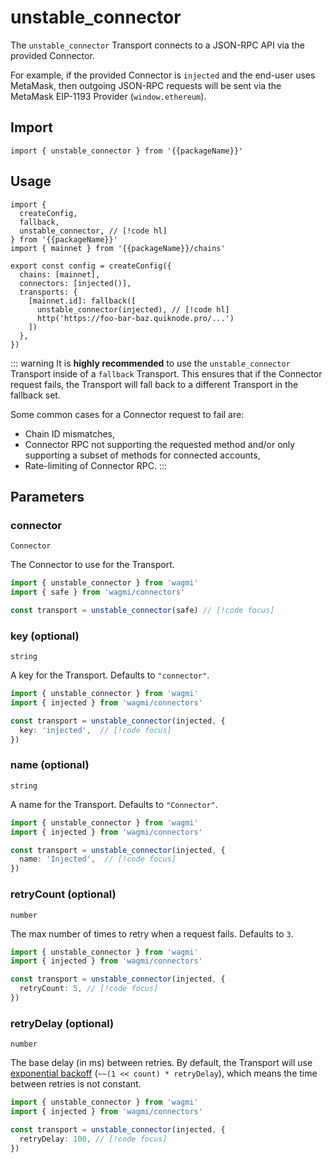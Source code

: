 <!-- <script setup>
const docsPath = 'core'
const packageName = 'wagmi'
</script> -->

# unstable_connector

The `unstable_connector` Transport connects to a JSON-RPC API via the provided <a :href="`/${docsPath}/api/connectors`">Connector</a>. 

For example, if the provided Connector is <a :href="`/${docsPath}/api/connectors/injected`">`injected`</a> and the end-user uses MetaMask, then outgoing JSON-RPC requests will be sent via the MetaMask EIP-1193 Provider (`window.ethereum`).

## Import

```ts-vue
import { unstable_connector } from '{{packageName}}'
```

## Usage

```ts-vue
import { 
  createConfig, 
  fallback,
  unstable_connector, // [!code hl]
} from '{{packageName}}'
import { mainnet } from '{{packageName}}/chains'

export const config = createConfig({
  chains: [mainnet],
  connectors: [injected()],
  transports: {
    [mainnet.id]: fallback([
      unstable_connector(injected), // [!code hl]
      http('https://foo-bar-baz.quiknode.pro/...')
    ])
  },
})
```

::: warning
It is **highly recommended** to use the `unstable_connector` Transport inside of a <a :href="`/${docsPath}/api/transports/fallback`">`fallback` Transport</a>. This ensures that if the Connector request fails, the Transport will fall back to a different Transport in the fallback set. 

Some common cases for a Connector request to fail are: 

- Chain ID mismatches,
- Connector RPC not supporting the requested method and/or only supporting a subset of methods for connected accounts,
- Rate-limiting of Connector RPC.
:::

## Parameters

### connector

`Connector`

The Connector to use for the Transport.

```ts
import { unstable_connector } from 'wagmi'
import { safe } from 'wagmi/connectors'

const transport = unstable_connector(safe) // [!code focus]
```

### key (optional)

`string`

A key for the Transport. Defaults to `"connector"`.

```ts
import { unstable_connector } from 'wagmi'
import { injected } from 'wagmi/connectors'

const transport = unstable_connector(injected, { 
  key: 'injected',  // [!code focus]
})
```

### name (optional)

`string`

A name for the Transport. Defaults to `"Connector"`.

```ts
import { unstable_connector } from 'wagmi'
import { injected } from 'wagmi/connectors'

const transport = unstable_connector(injected, { 
  name: 'Injected',  // [!code focus]
})
```

### retryCount (optional)

`number`

The max number of times to retry when a request fails. Defaults to `3`.

```ts
import { unstable_connector } from 'wagmi'
import { injected } from 'wagmi/connectors'

const transport = unstable_connector(injected, {
  retryCount: 5, // [!code focus]
})
```

### retryDelay (optional)

`number`

The base delay (in ms) between retries. By default, the Transport will use [exponential backoff](https://en.wikipedia.org/wiki/Exponential_backoff) (`~~(1 << count) * retryDelay`), which means the time between retries is not constant.

```ts
import { unstable_connector } from 'wagmi'
import { injected } from 'wagmi/connectors'

const transport = unstable_connector(injected, {
  retryDelay: 100, // [!code focus]
})
```
